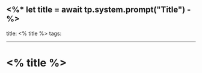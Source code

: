 <%*
let title = await tp.system.prompt("Title")
-%>
---
title: <% title %>
tags: 

---
# <% title %>